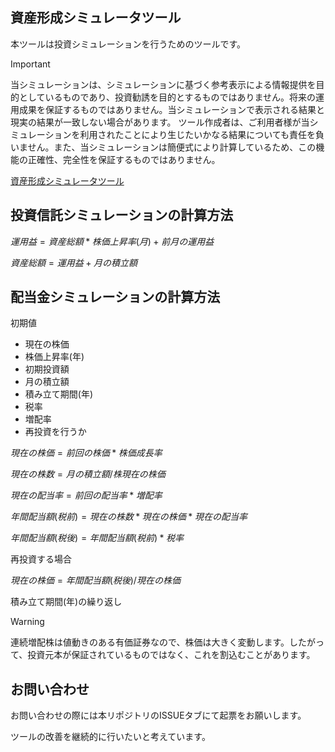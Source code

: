 資産形成シミュレータツール
---
本ツールは投資シミュレーションを行うためのツールです。

> [!IMPORTANT]
> 当シミュレーションは、シミュレーションに基づく参考表示による情報提供を目的としているものであり、投資勧誘を目的とするものではありません。将来の運用成果を保証するものではありません。当シミュレーションで表示される結果と現実の結果が一致しない場合があります。
> ツール作成者は、ご利用者様が当シミュレーションを利用されたことにより生じたいかなる結果についても責任を負いません。また、当シミュレーションは簡便式により計算しているため、この機能の正確性、完全性を保証するものではありません。

[資産形成シミュレータツール](https://kawazanyo.netlify.app/)

## 投資信託シミュレーションの計算方法
$運用益=資産総額*株価上昇率(月)+前月の運用益$

$資産総額=運用益+月の積立額$

## 配当金シミュレーションの計算方法
初期値
- 現在の株価
- 株価上昇率(年)
- 初期投資額
- 月の積立額
- 積み立て期間(年)
- 税率
- 増配率
- 再投資を行うか

$現在の株価=前回の株価*株価成長率$

$現在の株数=月の積立額/株現在の株価$

$現在の配当率=前回の配当率*増配率$

$年間配当額(税前)=現在の株数 * 現在の株価 * 現在の配当率$

$年間配当額(税後)=年間配当額(税前)*税率$

再投資する場合

$現在の株価=年間配当額(税後)/現在の株価$

積み立て期間(年)の繰り返し

> [!WARNING]
> 連続増配株は値動きのある有価証券なので、株価は大きく変動します。したがって、投資元本が保証されているものではなく、これを割込むことがあります。

## お問い合わせ
お問い合わせの際には本リポジトリのISSUEタブにて起票をお願いします。

ツールの改善を継続的に行いたいと考えています。
